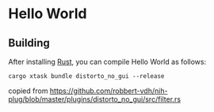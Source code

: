 # Hello World

## Building

After installing [Rust](https://rustup.rs/), you can compile Hello World as follows:

```shell
cargo xtask bundle distorto_no_gui --release
```


copied from https://github.com/robbert-vdh/nih-plug/blob/master/plugins/distorto_no_gui/src/filter.rs
